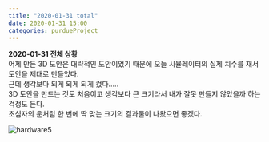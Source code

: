 ```yaml
---
title: "2020-01-31 total"
date: 2020-01-31 15:00
categories: purdueProject
---
```


**2020-01-31 전체 상황**  
어제 만든 3D 도안은 대략적인 도안이었기 때문에 오늘 시뮬레이터의 실제 치수를 재서 도안을 제대로 만들었다.  
근데 생각보다 되게 되게 되게 컸다.....  
3D 도안을 만드는 것도 처음이고 생각보다 큰 크기라서 내가 잘못 만들지 않았을까 하는 걱정도 든다.  
초심자의 운처럼 한 번에 딱 맞는 크기의 결과물이 나왔으면 좋겠다.  

![hardware5](https://user-images.githubusercontent.com/33623099/73668904-951bd000-4674-11ea-844c-25356b06ae19.PNG)
 
